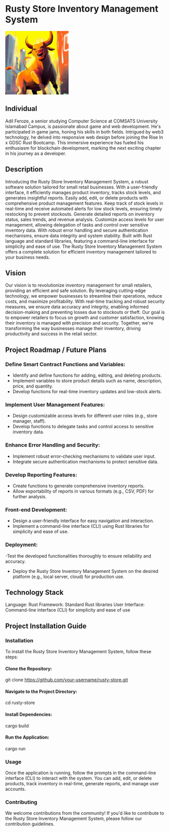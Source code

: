 # Rusty Store Inventory Management System

<img src = "./project_visual.png" width= 200px height = 200px>

## Individual

Adil Feroze, a senior studying Computer Science at COMSATS University Islamabad Campus, is passionate about game and web development. He's participated in game jams, honing his skills in both fields. Intrigued by web3 technology, he delved into responsive web design before joining the Rise In x GDSC Rust Bootcamp. This immersive experience has fueled his enthusiasm for blockchain development, marking the next exciting chapter in his journey as a developer.

## Description

Introducing the Rusty Store Inventory Management System, a robust software solution tailored for small retail businesses. With a user-friendly interface, it efficiently manages product inventory, tracks stock levels, and generates insightful reports.
Easily add, edit, or delete products with comprehensive product management features. Keep track of stock levels in real-time and receive automated alerts for low stock levels, ensuring timely restocking to prevent stockouts.
Generate detailed reports on inventory status, sales trends, and revenue analysis. Customize access levels for user management, allowing delegation of tasks and control over sensitive inventory data.
With robust error handling and secure authentication mechanisms, ensure data integrity and system stability. Built with Rust language and standard libraries, featuring a command-line interface for simplicity and ease of use.
The Rusty Store Inventory Management System offers a complete solution for efficient inventory management tailored to your business needs.

## Vision

Our vision is to revolutionize inventory management for small retailers, providing an efficient and safe solution. By leveraging cutting-edge technology, we empower businesses to streamline their operations, reduce costs, and maximize profitability. With real-time tracking and robust security measures, we ensure data accuracy and integrity, enabling informed decision-making and preventing losses due to stockouts or theft. Our goal is to empower retailers to focus on growth and customer satisfaction, knowing their inventory is managed with precision and security. Together, we're transforming the way businesses manage their inventory, driving productivity and success in the retail sector.

## Project Roadmap / Future Plans

### Define Smart Contract Functions and Variables:

- Identify and define functions for adding, editing, and deleting products.
- Implement variables to store product details such as name, description, price, and quantity.
- Develop functions for real-time inventory updates and low-stock alerts.

### Implement User Management Features:

- Design customizable access levels for different user roles (e.g., store manager, staff).
- Develop functions to delegate tasks and control access to sensitive inventory data.

### Enhance Error Handling and Security:

- Implement robust error-checking mechanisms to validate user input.
- Integrate secure authentication mechanisms to protect sensitive data.

### Develop Reporting Features:

- Create functions to generate comprehensive inventory reports.
- Allow exportability of reports in various formats (e.g., CSV, PDF) for further analysis.

### Front-end Development:

- Design a user-friendly interface for easy navigation and interaction.
- Implement a command-line interface (CLI) using Rust libraries for simplicity and ease of use.

### Deployment:

-Test the developed functionalities thoroughly to ensure reliability and accuracy.
- Deploy the Rusty Store Inventory Management System on the desired platform (e.g., local server, cloud) for production use.

## Technology Stack

Language: Rust
Framework: Standard Rust libraries
User Interface: Command-line interface (CLI) for simplicity and ease of use

## Project Installation Guide

### Installation
To install the Rusty Store Inventory Management System, follow these steps:

#### Clone the Repository:

git clone https://github.com/your-username/rusty-store.git

#### Navigate to the Project Directory:

cd rusty-store

#### Install Dependencies:

cargo build

#### Run the Application:

cargo run

### Usage
Once the application is running, follow the prompts in the command-line interface (CLI) to interact with the system. You can add, edit, or delete products, track inventory in real-time, generate reports, and manage user accounts.

### Contributing
We welcome contributions from the community! If you'd like to contribute to the Rusty Store Inventory Management System, please follow our contribution guidelines.
